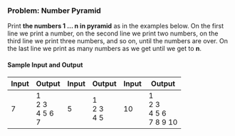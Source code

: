 ### Problem: Number Pyramid

Print **the numbers 1 … n in pyramid** as in the examples below. On the first line we print a number, on the second line we print two numbers, on the third line we print three numbers, and so on, until the numbers are over. On the last line we print as many numbers as we get until we get to **n**.

#### Sample Input and Output

| Input | Output                 | Input | Output          | Input      | Output                         |
|-----|----------------------|-----|---------------|----------|------------------------------|
|7    |1<br>2 3<br>4 5 6<br>7|5    |1<br>2 3<br>4 5|10        |1<br>2 3<br>4 5 6<br>7 8 9 10 |
